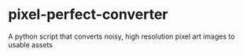 # pixel-perfect-converter
A python script that converts noisy, high resolution pixel art images to usable assets
